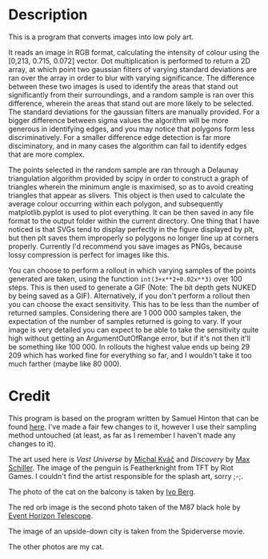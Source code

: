 # Description

This is a program that converts images into low poly art. 

It reads an image in RGB format, calculating the intensity of colour using the \[0,213, 0.715, 0.072] vector. Dot multiplication is performed to return a 2D array, at which point two gaussian filters of varying standard deviations are ran over the array in order to blur with varying significance. The difference between these two images is used to identify the areas that stand out significantly from their surroundings, and a random sample is ran over this difference, wherein the areas that stand out are more likely to be selected. The standard deviations for the gaussian filters are manually provided. For a bigger difference between sigma values the algorithm will be more generous in identifying edges, and you may notice that polygons form less discriminatively. For a smaller difference edge detection is far more disciminatory, and in many cases the algorithm can fail to identify edges that are more complex.

The points selected in the random sample are ran through a Delaunay triangulation algorithm provided by scipy in order to construct a graph of triangles wherein the minimum angle is maximised, so as to avoid creating triangles that appear as slivers. This object is then used to calculate the average colour occurring within each polygon, and subsequently matplotlib.pyplot is used to plot everything. It can be then saved in any file format to the output folder within the current directory. One thing that I have noticed is that SVGs tend to display perfectly in the figure displayed by plt, but then plt saves them improperly so polygons no longer line up at corners properly. Currently I'd recommend you save images as PNGs, because lossy compression is perfect for images like this. 

You can choose to perform a rollout in which varying samples of the points generated are taken, using the function `int(3+x**2+0.02x**3)` over 100 steps. This is then used to generate a GIF (Note: The bit depth gets NUKED by being saved as a GIF). Alternatively, if you don't perform a rollout then you can choose the exact sensitivity. This has to be less than the number of returned samples. Considering there are 1 000 000 samples taken, the expectation of the number of samples returned is going to vary. If your image is very detailed you can expect to be able to take the sensitivity quite high without getting an ArgumentOutOfRange error, but if it's not then it'll be something like 100 000. In rollouts the highest value ends up being 29 209 which has worked fine for everything so far, and I wouldn't take it too much farther (maybe like 80 000). 

# Credit

This program is based on the program written by Samuel Hinton that can be found [here](https://cosmiccoding.com.au/tutorials/lowpoly). I've made a fair few changes to it, however I use their sampling method untouched (at least, as far as I remember I haven't made any changes to it).

The art used here is *Vast Universe* by [Michal Kváč](https://kvacm.artstation.com/) and *Discovery* by [Max Schiller](https://maxschillerdesign.com/). The image of the penguin is Featherknight from TFT by Riot Games. I couldn't find the artist responsible for the splash art, sorry ;-;.

The photo of the cat on the balcony is taken by [Ivo Berg](https://www.ivobergphotography.com/).

The red orb image is the second photo taken of the M87 black hole by [Event Horizon Telescope](https://eventhorizontelescope.org/blog/astronomers-image-magnetic-fields-edge-m87s-black-hole).

The image of an upside-down city is taken from the Spiderverse movie.

The other photos are my cat.

